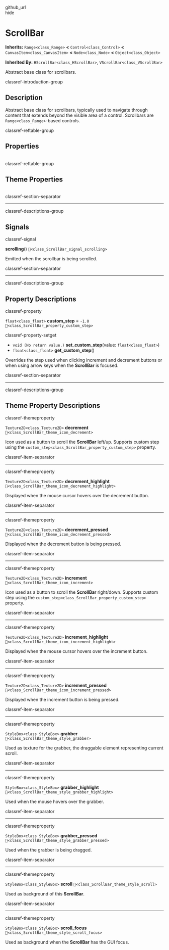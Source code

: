 github\_url  
hide

# ScrollBar

**Inherits:** `Range<class_Range>` **&lt;** `Control<class_Control>`
**&lt;** `CanvasItem<class_CanvasItem>` **&lt;** `Node<class_Node>`
**&lt;** `Object<class_Object>`

**Inherited By:** `HScrollBar<class_HScrollBar>`,
`VScrollBar<class_VScrollBar>`

Abstract base class for scrollbars.

classref-introduction-group

## Description

Abstract base class for scrollbars, typically used to navigate through
content that extends beyond the visible area of a control. Scrollbars
are `Range<class_Range>`-based controls.

classref-reftable-group

## Properties

<table>
<tbody>
<tr>
</tr>
<tr>
</tr>
</tbody>
</table>

classref-reftable-group

## Theme Properties

<table>
<tbody>
<tr>
</tr>
<tr>
</tr>
<tr>
</tr>
<tr>
</tr>
<tr>
</tr>
<tr>
</tr>
<tr>
</tr>
<tr>
</tr>
<tr>
</tr>
<tr>
</tr>
<tr>
</tr>
</tbody>
</table>

classref-section-separator

------------------------------------------------------------------------

classref-descriptions-group

## Signals

classref-signal

**scrolling**() `🔗<class_ScrollBar_signal_scrolling>`

Emitted when the scrollbar is being scrolled.

classref-section-separator

------------------------------------------------------------------------

classref-descriptions-group

## Property Descriptions

classref-property

`float<class_float>` **custom\_step** = `-1.0`
`🔗<class_ScrollBar_property_custom_step>`

classref-property-setget

-   `void (No return value.)` **set\_custom\_step**(value:
    `float<class_float>`)
-   `float<class_float>` **get\_custom\_step**()

Overrides the step used when clicking increment and decrement buttons or
when using arrow keys when the **ScrollBar** is focused.

classref-section-separator

------------------------------------------------------------------------

classref-descriptions-group

## Theme Property Descriptions

classref-themeproperty

`Texture2D<class_Texture2D>` **decrement**
`🔗<class_ScrollBar_theme_icon_decrement>`

Icon used as a button to scroll the **ScrollBar** left/up. Supports
custom step using the
`custom_step<class_ScrollBar_property_custom_step>` property.

classref-item-separator

------------------------------------------------------------------------

classref-themeproperty

`Texture2D<class_Texture2D>` **decrement\_highlight**
`🔗<class_ScrollBar_theme_icon_decrement_highlight>`

Displayed when the mouse cursor hovers over the decrement button.

classref-item-separator

------------------------------------------------------------------------

classref-themeproperty

`Texture2D<class_Texture2D>` **decrement\_pressed**
`🔗<class_ScrollBar_theme_icon_decrement_pressed>`

Displayed when the decrement button is being pressed.

classref-item-separator

------------------------------------------------------------------------

classref-themeproperty

`Texture2D<class_Texture2D>` **increment**
`🔗<class_ScrollBar_theme_icon_increment>`

Icon used as a button to scroll the **ScrollBar** right/down. Supports
custom step using the
`custom_step<class_ScrollBar_property_custom_step>` property.

classref-item-separator

------------------------------------------------------------------------

classref-themeproperty

`Texture2D<class_Texture2D>` **increment\_highlight**
`🔗<class_ScrollBar_theme_icon_increment_highlight>`

Displayed when the mouse cursor hovers over the increment button.

classref-item-separator

------------------------------------------------------------------------

classref-themeproperty

`Texture2D<class_Texture2D>` **increment\_pressed**
`🔗<class_ScrollBar_theme_icon_increment_pressed>`

Displayed when the increment button is being pressed.

classref-item-separator

------------------------------------------------------------------------

classref-themeproperty

`StyleBox<class_StyleBox>` **grabber**
`🔗<class_ScrollBar_theme_style_grabber>`

Used as texture for the grabber, the draggable element representing
current scroll.

classref-item-separator

------------------------------------------------------------------------

classref-themeproperty

`StyleBox<class_StyleBox>` **grabber\_highlight**
`🔗<class_ScrollBar_theme_style_grabber_highlight>`

Used when the mouse hovers over the grabber.

classref-item-separator

------------------------------------------------------------------------

classref-themeproperty

`StyleBox<class_StyleBox>` **grabber\_pressed**
`🔗<class_ScrollBar_theme_style_grabber_pressed>`

Used when the grabber is being dragged.

classref-item-separator

------------------------------------------------------------------------

classref-themeproperty

`StyleBox<class_StyleBox>` **scroll**
`🔗<class_ScrollBar_theme_style_scroll>`

Used as background of this **ScrollBar**.

classref-item-separator

------------------------------------------------------------------------

classref-themeproperty

`StyleBox<class_StyleBox>` **scroll\_focus**
`🔗<class_ScrollBar_theme_style_scroll_focus>`

Used as background when the **ScrollBar** has the GUI focus.
